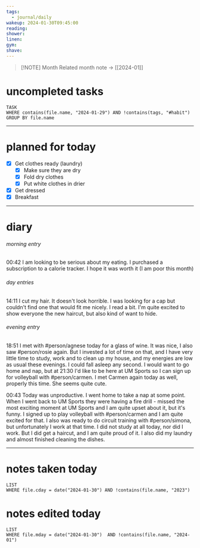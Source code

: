 ```yaml
---
tags:
  - journal/daily
wakeup: 2024-01-30T09:45:00
reading: 
shower: 
linen: 
gym: 
shave:
---
```


>[!NOTE] Month
>Related month note → [[2024-01]]

# uncompleted tasks
```dataview
TASK
WHERE contains(file.name, "2024-01-29") AND !contains(tags, "#habit")
GROUP BY file.name
```
- - - 

# planned for today
- [x] Get clothes ready (laundry)
	- [x] Make sure they are dry
	- [x] Fold dry clothes
	- [x] Put white clothes in drier
- [x] Get dressed
- [x] Breakfast

- - - 
# diary
###### morning entry
00:42 I am looking to be serious about my eating. I purchased a subscription to a calorie tracker. I hope it was worth it (I am poor this month)
###### day entries
14:11 I cut my hair. It doesn't look horrible. I was looking for a cap but couldn't find one that would fit me nicely. I read a bit. I'm quite excited to show everyone the new haircut, but also kind of want to hide.
###### evening entry
18:51 I met with #person/agnese today for a glass of wine. It was nice, I also saw #person/rosie again. But I invested a lot of time on that, and I have very little time to study, work and to clean up my house, and my energies are low as usual these evenings. I could fall asleep any second. I would want to go home and nap, but at 21:30 I'd like to be here at UM Sports so I can sign up for volleyball with #person/carmen. I met Carmen again today as well, properly this time. She seems quite cute. 

00:43 Today was unproductive. I went home to take a nap at some point. When I went back to UM Sports they were having a fire drill - missed the most exciting moment at UM Sports and I am quite upset about it, but it's funny. I signed up to play volleyball with #person/carmen and I am quite excited for that. I also was ready to do circuit training with #person/simona, but unfortunately I work at that time. I did not study at all today, nor did I work. But I did get a haircut, and I am quite proud of it. 
I also did my laundry and almost finished cleaning the dishes.



- - -

# notes taken today
```dataview
LIST
WHERE file.cday = date("2024-01-30") AND !contains(file.name, "2023")
```

# notes edited today
```dataview
LIST
WHERE file.mday = date("2024-01-30")  AND !contains(file.name, "2024-01")
```